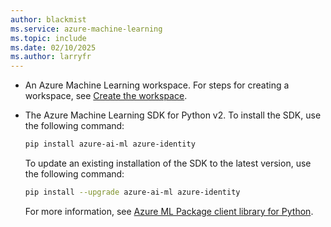 ```yaml
---
author: blackmist
ms.service: azure-machine-learning
ms.topic: include
ms.date: 02/10/2025
ms.author: larryfr
---
```


* An Azure Machine Learning workspace. For steps for creating a workspace, see [Create the workspace](../quickstart-create-resources.md#create-the-workspace).

* The Azure Machine Learning SDK for Python v2. To install the SDK, use the following command:

    ```bash
    pip install azure-ai-ml azure-identity
    ```

    To update an existing installation of the SDK to the latest version, use the following command:

    ```bash
    pip install --upgrade azure-ai-ml azure-identity
    ```

    For more information, see [Azure ML Package client library for Python](/python/api/overview/azure/ai-ml-readme).